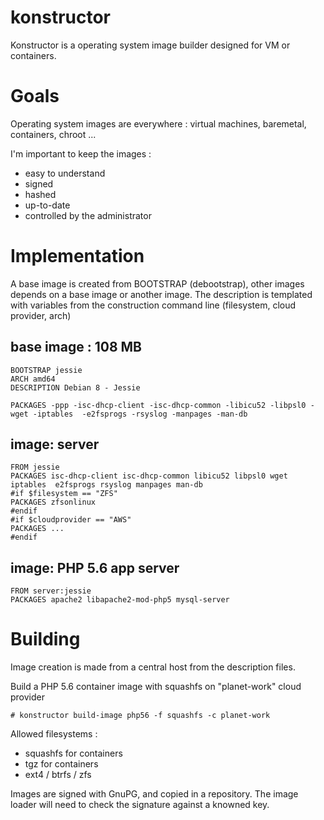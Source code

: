 # konstructor
Konstructor is a operating system image builder designed for VM or containers. 

# Goals

Operating system images are everywhere : virtual machines, baremetal, containers, chroot ... 

I'm important to keep the images :
- easy to understand
- signed 
- hashed
- up-to-date
- controlled by the administrator




# Implementation

A base image is created from BOOTSTRAP (debootstrap), other images depends on a base image or another image. 
The description is templated with variables from the construction command line (filesystem, cloud provider, arch)

## base image : 108 MB

```
BOOTSTRAP jessie
ARCH amd64
DESCRIPTION Debian 8 - Jessie 

PACKAGES -ppp -isc-dhcp-client -isc-dhcp-common -libicu52 -libpsl0 -wget -iptables  -e2fsprogs -rsyslog -manpages -man-db
```


## image: server

```
FROM jessie
PACKAGES isc-dhcp-client isc-dhcp-common libicu52 libpsl0 wget iptables  e2fsprogs rsyslog manpages man-db
#if $filesystem == "ZFS"
PACKAGES zfsonlinux
#endif 
#if $cloudprovider == "AWS"
PACKAGES ...
#endif

```


## image: PHP 5.6 app server
```
FROM server:jessie
PACKAGES apache2 libapache2-mod-php5 mysql-server
```


# Building

Image creation is made from a central host from the description files. 

Build a PHP 5.6 container image with squashfs on "planet-work" cloud provider

```# konstructor build-image php56 -f squashfs -c planet-work```

Allowed filesystems :
- squashfs for containers
- tgz for containers
- ext4 / btrfs / zfs

Images are signed with GnuPG, and copied in a repository. The image loader will need to check the signature against a knowned key. 
